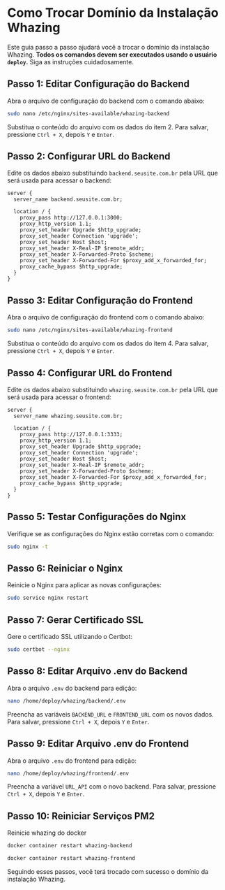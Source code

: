 # Como Trocar Domínio da Instalação Whazing

Este guia passo a passo ajudará você a trocar o domínio da instalação Whazing. **Todos os comandos devem ser executados usando o usuário `deploy`.** Siga as instruções cuidadosamente.

## Passo 1: Editar Configuração do Backend

Abra o arquivo de configuração do backend com o comando abaixo:
```bash
sudo nano /etc/nginx/sites-available/whazing-backend
```
Substitua o conteúdo do arquivo com os dados do item 2. Para salvar, pressione `Ctrl + X`, depois `Y` e `Enter`.

## Passo 2: Configurar URL do Backend

Edite os dados abaixo substituindo `backend.seusite.com.br` pela URL que será usada para acessar o backend:
```nginx
server {
  server_name backend.seusite.com.br;

  location / {
    proxy_pass http://127.0.0.1:3000;
    proxy_http_version 1.1;
    proxy_set_header Upgrade $http_upgrade;
    proxy_set_header Connection 'upgrade';
    proxy_set_header Host $host;
    proxy_set_header X-Real-IP $remote_addr;
    proxy_set_header X-Forwarded-Proto $scheme;
    proxy_set_header X-Forwarded-For $proxy_add_x_forwarded_for;
    proxy_cache_bypass $http_upgrade;
  }
}
```

## Passo 3: Editar Configuração do Frontend

Abra o arquivo de configuração do frontend com o comando abaixo:
```bash
sudo nano /etc/nginx/sites-available/whazing-frontend
```
Substitua o conteúdo do arquivo com os dados do item 4. Para salvar, pressione `Ctrl + X`, depois `Y` e `Enter`.

## Passo 4: Configurar URL do Frontend

Edite os dados abaixo substituindo `whazing.seusite.com.br` pela URL que será usada para acessar o frontend:
```nginx
server {
  server_name whazing.seusite.com.br;

  location / {
    proxy_pass http://127.0.0.1:3333;
    proxy_http_version 1.1;
    proxy_set_header Upgrade $http_upgrade;
    proxy_set_header Connection 'upgrade';
    proxy_set_header Host $host;
    proxy_set_header X-Real-IP $remote_addr;
    proxy_set_header X-Forwarded-Proto $scheme;
    proxy_set_header X-Forwarded-For $proxy_add_x_forwarded_for;
    proxy_cache_bypass $http_upgrade;
  }
}
```

## Passo 5: Testar Configurações do Nginx

Verifique se as configurações do Nginx estão corretas com o comando:
```bash
sudo nginx -t
```

## Passo 6: Reiniciar o Nginx

Reinicie o Nginx para aplicar as novas configurações:
```bash
sudo service nginx restart
```

## Passo 7: Gerar Certificado SSL

Gere o certificado SSL utilizando o Certbot:
```bash
sudo certbot --nginx
```

## Passo 8: Editar Arquivo .env do Backend

Abra o arquivo `.env` do backend para edição:
```bash
nano /home/deploy/whazing/backend/.env
```
Preencha as variáveis `BACKEND_URL` e `FRONTEND_URL` com os novos dados. Para salvar, pressione `Ctrl + X`, depois `Y` e `Enter`.

## Passo 9: Editar Arquivo .env do Frontend

Abra o arquivo `.env` do frontend para edição:
```bash
nano /home/deploy/whazing/frontend/.env
```
Preencha a variável `URL_API` com o novo backend. Para salvar, pressione `Ctrl + X`, depois `Y` e `Enter`.

## Passo 10: Reiniciar Serviços PM2

Reinicie whazing do docker
```bash
docker container restart whazing-backend
```

```bash
docker container restart whazing-frontend
```

Seguindo esses passos, você terá trocado com sucesso o domínio da instalação Whazing.